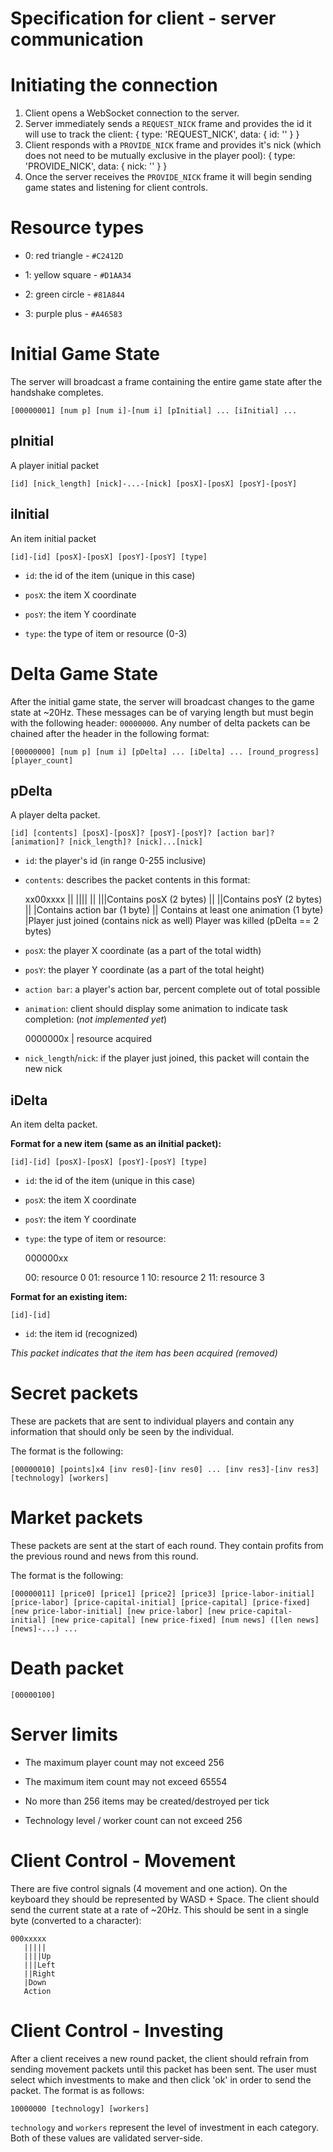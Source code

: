 # Specification for client - server communication

# Initiating the connection
1. Client opens a WebSocket connection to the server.
2. Server immediately sends a `REQUEST_NICK` frame and provides the id it will use to track the client:
        {
			type: 'REQUEST_NICK',
			data: {
				id: '<id assigned to client>'
			}
		}
3. Client responds with a `PROVIDE_NICK` frame and provides it's nick (which does not need to be mutually exclusive in the player pool):
        {
			type: 'PROVIDE_NICK',
			data: {
				nick: '<nick>'
			}
		}
4. Once the server receives the `PROVIDE_NICK` frame it will begin sending game states and listening for client controls.

# Resource types

* 0: red triangle - `#C2412D`

* 1: yellow square - `#D1AA34`

* 2: green circle - `#81A844`

* 3: purple plus - `#A46583`

# Initial Game State

The server will broadcast a frame containing the entire game state after the handshake completes.

    [00000001] [num p] [num i]-[num i] [pInitial] ... [iInitial] ...

## pInitial

A player initial packet

    [id] [nick_length] [nick]-...-[nick] [posX]-[posX] [posY]-[posY]

## iInitial

An item initial packet

    [id]-[id] [posX]-[posX] [posY]-[posY] [type]

* `id`: the id of the item (unique in this case)

* `posX`: the item X coordinate

* `posY`: the item Y coordinate

* `type`: the type of item or resource (0-3)

# Delta Game State

After the initial game state, the server will broadcast changes to the game state at ~20Hz. These messages can be of varying length but must begin with the following header: `00000000`. Any number of delta packets can be chained after the header in the following format:

    [00000000] [num p] [num i] [pDelta] ... [iDelta] ... [round_progress] [player_count]

## pDelta

A player delta packet.

    [id] [contents] [posX]-[posX]? [posY]-[posY]? [action bar]? [animation]? [nick_length]? [nick]...[nick]

* `id`: the player's id (in range 0-255 inclusive)

* `contents`: describes the packet contents in this format:


    xx00xxxx
	||  ||||
	||  |||Contains posX (2 bytes)
	||  ||Contains posY (2 bytes)
	||  |Contains action bar (1 byte)
	||  Contains at least one animation (1 byte)
	|Player just joined (contains nick as well)
	Player was killed (pDelta == 2 bytes)

* `posX`: the player X coordinate (as a part of the total width)

* `posY`: the player Y coordinate (as a part of the total height)

* `action bar`: a player's action bar, percent complete out of total possible

* `animation`: client should display some animation to indicate task completion: (*not implemented yet*)


    0000000x
	       |
           resource acquired

* `nick_length`/`nick`: if the player just joined, this packet will contain the new nick


## iDelta

An item delta packet.

**Format for a new item (same as an iInitial packet):**

    [id]-[id] [posX]-[posX] [posY]-[posY] [type]

* `id`: the id of the item (unique in this case)

* `posX`: the item X coordinate

* `posY`: the item Y coordinate

* `type`: the type of item or resource:


    000000xx

	00: resource 0
	01: resource 1
	10: resource 2
	11: resource 3


**Format for an existing item:**

    [id]-[id]

* `id`: the item id (recognized)

*This packet indicates that the item has been acquired (removed)*

# Secret packets

These are packets that are sent to individual players and contain any information that should only be seen by the individual.

The format is the following:

    [00000010] [points]x4 [inv res0]-[inv res0] ... [inv res3]-[inv res3] [technology] [workers]

# Market packets

These packets are sent at the start of each round. They contain profits from the previous round and news from this round.

The format is the following:

    [00000011] [price0] [price1] [price2] [price3] [price-labor-initial] [price-labor] [price-capital-initial] [price-capital] [price-fixed] [new price-labor-initial] [new price-labor] [new price-capital-initial] [new price-capital] [new price-fixed] [num news] ([len news] [news]-...) ...

# Death packet

    [00000100]

# Server limits

* The maximum player count may not exceed 256

* The maximum item count may not exceed 65554

* No more than 256 items may be created/destroyed per tick

* Technology level / worker count can not exceed 256

# Client Control - Movement

There are five control signals (4 movement and one action). On the keyboard they should be represented by WASD + Space. The client should send the current state at a rate of ~20Hz. This should be sent in a single byte (converted to a character):

    000xxxxx
	   |||||
	   ||||Up
	   |||Left
	   ||Right
	   |Down
	   Action

# Client Control - Investing

After a client receives a new round packet, the client should refrain from sending movement packets until this packet has been sent. The user must select which investments to make and then click 'ok' in order to send the packet. The format is as follows:

    10000000 [technology] [workers]

`technology` and `workers` represent the level of investment in each category. Both of these values are validated server-side.
